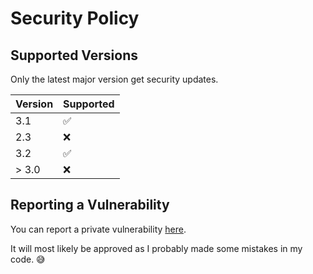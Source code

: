 # Security Policy

## Supported Versions

Only the latest major version get security updates.

| Version | Supported          |
| ------- | ------------------ |
| 3.1     | :white_check_mark: |
| 2.3     | :x:                |
| 3.2     | :white_check_mark: |
| > 3.0   | :x:                |

## Reporting a Vulnerability

You can report a private vulnerability [here](https://github.com/pbskids-dl/pbskids-dl/security/advisories/new). 

It will most likely be approved as I probably made some mistakes in my code. 😅

